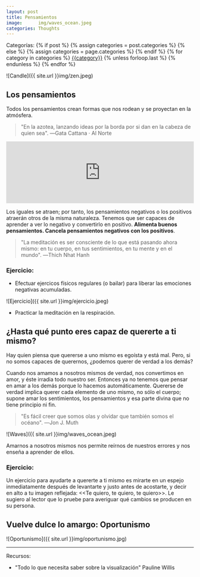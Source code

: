 ```yaml
---
layout: post
title: Pensamientos
image:      img/waves_ocean.jpeg
categories: Thoughts
---
```


<!-- Start categories -->
  <div class="post-categories">
  Categorías:
  {% if post %}
    {% assign categories = post.categories %}
  {% else %}
    {% assign categories = page.categories %}
  {% endif %}
  {% for category in categories %}
  <a href="{{site.baseurl}}/categories/#{{category|slugize}}">{{category}}</a>
  {% unless forloop.last %}&nbsp;{% endunless %}
  {% endfor %}
</div> <!-- End categories -->

![Candle]({{ site.url }}img/zen.jpeg)

## Los pensamientos
Todos los pensamientos crean formas que nos rodean y se proyectan en la atmósfera. 

> "En la azotea, lanzando ideas por la borda por si dan en la cabeza de quien sea". ―Gata Cattana · Al Norte

<iframe width="100%" height="166" scrolling="no" frameborder="no" allow="autoplay" src="https://w.soundcloud.com/player/?url=https%3A//api.soundcloud.com/tracks/123580656&color=%23242928&auto_play=false&hide_related=false&show_comments=true&show_user=true&show_reposts=false&show_teaser=true"></iframe>


Los iguales se atraen; por tanto, los pensamientos negativos o los positivos atraerán otros de la misma naturaleza. Tenemos que ser capaces de aprender a ver lo negativo y convertirlo en positivo. **Alimenta buenos pensamientos. Cancela pensamientos negativos con los positivos**.

> "La meditación es ser consciente de lo que está pasando ahora mismo: en tu cuerpo, en tus sentimientos, en tu mente y en el mundo". ―Thich Nhat Hanh

### Ejercicio:
- Efectuar ejercicos físicos regulares (o bailar) para liberar las emociones negativas acumuladas.

![Ejercicio]({{ site.url }}img/ejercicio.jpeg)


- Practicar la meditación en la respiración.


## ¿Hasta qué punto eres capaz de quererte a ti mismo?
Hay quien piensa que quererse a uno mismo es egoísta y está mal. Pero, si no somos capaces de querernos, ¿podemos querer de verdad a los demás?

Cuando nos amamos a nosotros mismos de verdad, nos convertimos en amor, y éste irradia todo nuestro ser. Entonces ya no tenemos que pensar en amar a los demás porque lo hacemos automáticamente. Quererse de verdad implica querer cada elemento de uno mismo, no sólo el cuerpo; supone amar los sentimientos, los pensamientos y esa parte divina que no tiene principio ni fin. 

> "Es fácil creer que somos olas y olvidar que también somos el océano". ―Jon J. Muth


![Waves]({{ site.url }}img/waves_ocean.jpeg)

Amarnos a nosotros mismos nos permite reírnos de nuestros errores y nos enseña a aprender de ellos.

### Ejercicio:
Un ejercicio para ayudarte a quererte a ti mismo es mirarte en un espejo inmediatamente después de levantarte y justo antes de acostarte, y decir en alto a tu imagen reflejada: <<Te quiero, te quiero, te quiero>>. Le sugiero al lector que lo pruebe para averiguar qué cambios se producen en su persona.

## Vuelve dulce lo amargo: Oportunismo

![Oportunismo]({{ site.url }}img/oportunismo.jpg)

__________


Recursos: 
- "Todo lo que necesita saber sobre la visualización" Pauline Willis
